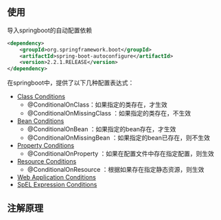 ## 使用

导入springboot的自动配置依赖

```xml
<dependency>
    <groupId>org.springframework.boot</groupId>
    <artifactId>spring-boot-autoconfigure</artifactId>
    <version>2.2.1.RELEASE</version>
</dependency>
```



在springboot中，提供了以下几种配置表达式：

- [Class Conditions](https://docs.spring.io/spring-boot/docs/current/reference/html/spring-boot-features.html#boot-features-class-conditions)
  -  @ConditionalOnClass：如果指定的类存在，才生效
  -  @ConditionalOnMissingClass ：如果指定的类存在，不生效
- [Bean Conditions](https://docs.spring.io/spring-boot/docs/current/reference/html/spring-boot-features.html#boot-features-bean-conditions)
  -  @ConditionalOnBean ：如果指定的bean存在，才生效
  -  @ConditionalOnMissingBean ：如果指定的bean已存在，则不生效
- [Property Conditions](https://docs.spring.io/spring-boot/docs/current/reference/html/spring-boot-features.html#boot-features-property-conditions)
  -  @ConditionalOnProperty ：如果在配置文件中存在指定配置，则生效
- [Resource Conditions](https://docs.spring.io/spring-boot/docs/current/reference/html/spring-boot-features.html#boot-features-resource-conditions)
  -  @ConditionalOnResource ：根据如果存在指定静态资源，则生效
- [Web Application Conditions](https://docs.spring.io/spring-boot/docs/current/reference/html/spring-boot-features.html#boot-features-web-application-conditions)
- [SpEL Expression Conditions](https://docs.spring.io/spring-boot/docs/current/reference/html/spring-boot-features.html#boot-features-spel-conditions)



## 注解原理

